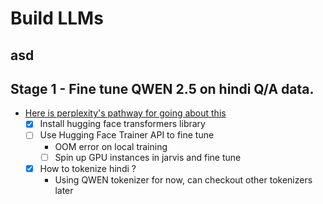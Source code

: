 # Build LLMs

## asd    



## Stage 1 - Fine tune QWEN 2.5 on hindi Q/A data. 
- [Here is perplexity's pathway for going about this](https://www.perplexity.ai/search/i-have-a-dataset-of-question-a-.KEF.xg1RBalbdmizMWJVQ)
    - [x] Install hugging face transformers library
    - [ ] Use Hugging Face Trainer API to fine tune
        - OOM error on local training
        - [ ] Spin up GPU instances in jarvis and fine tune
    - [x] How to tokenize hindi ?
        - Using QWEN tokenizer for now, can checkout other tokenizers later

